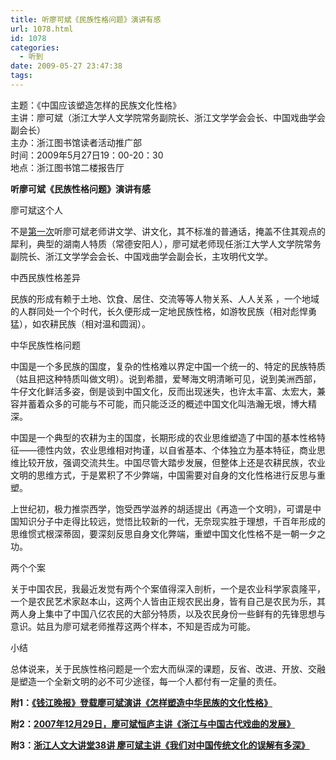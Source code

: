 ```yaml
---
title: 听廖可斌《民族性格问题》演讲有感
url: 1078.html
id: 1078
categories:
  - 听到
date: 2009-05-27 23:47:38
tags:
---
```


主题：《中国应该塑造怎样的民族文化性格》  
主讲：廖可斌（浙江大学人文学院常务副院长、浙江文学学会会长、中国戏曲学会副会长）  
主办：浙江图书馆读者活动推广部  
时间：2009年5月27日19：00-20：30  
地点：浙江图书馆二楼报告厅  
  

**听廖可斌《民族性格问题》演讲有感**

  
廖可斌这个人  
  
不是[第一次](http://www.rooufer.cn/?p=538&keyword=%E5%BB%96%E5%8F%AF%E6%96%8C)听廖可斌老师讲文学、讲文化，其不标准的普通话，掩盖不住其观点的犀利，典型的湖南人特质（常德安阳人），廖可斌老师现任浙江大学人文学院常务副院长、浙江文学学会会长、中国戏曲学会副会长，主攻明代文学。  
  
中西民族性格差异  
  
民族的形成有赖于土地、饮食、居住、交流等等人物关系、人人关系 ，一个地域的人群同处一个个时代，长久便形成一定地民族性格，如游牧民族（相对彪悍勇猛），如农耕民族（相对温和圆润）。  
  
中华民族性格问题  
  
中国是一个多民族的国度，复杂的性格难以界定中国一个统一的、特定的民族特质（姑且把这种特质叫做文明）。说到希腊，爱琴海文明清晰可见，说到美洲西部，牛仔文化鲜活多姿，倒是谈到中国文化，反而出现迷失，也许太丰富、太宏大，兼容并蓄着众多的可能与不可能，而只能泛泛的概述中国文化叫浩瀚无垠，博大精深。  
  
中国是一个典型的农耕为主的国度，长期形成的农业思维塑造了中国的基本性格特征——德性内敛，农业思维相对拘谨，以自省基本、个体独立为基本特征，商业思维比较开放，强调交流共生。中国尽管大踏步发展，但整体上还是农耕民族，农业文明的思维方式，于是累积了不少弊端，中国需要对自身的文化性格进行反思与重塑。  
  
上世纪初，极力推崇西学，饱受西学滋养的胡适提出《再造一个文明》，可谓是中国知识分子中走得比较远，觉悟比较新的一代，无奈现实胜于理想，千百年形成的思维惯式根深蒂固，要深刻反思自身文化弊端，重塑中国文化性格不是一朝一夕之功。  
  
两个个案  
  
关于中国农民，我最近发觉有两个个案值得深入剖析，一个是农业科学家袁隆平，一个是农民艺术家赵本山，这两个人皆由正规农民出身，皆有自己是农民为乐，其两人身上集中了中国八亿农民的大部分特质，以及农民身份一些鲜有的先锋思想与意识。姑且为廖可斌老师推荐这两个样本，不知是否成为可能。  
  
小结  
  
总体说来，关于民族性格问题是一个宏大而纵深的课题，反省、改进、开放、交融是塑造一个全新文明的必不可少途径，每一个人都付有一定量的责任。  
  
  
**附1：[《钱江晚报》登载廖可斌演讲《怎样塑造中华民族的文化性格》](http://zjdaily.zjol.com.cn/qjwb/html/2009-06/02/content_4859574.htm)**  
  
**附2：[2007年12月29日，廖可斌恒庐主讲《浙江与中国古代戏曲的发展》](http://www.rooufer.cn/?p=538&keyword=%E5%BB%96%E5%8F%AF%E6%96%8C)**  
  
**附3：[浙江人文大讲堂38讲 廖可斌主讲《我们对中国传统文化的误解有多深》](http://culture.zjol.com.cn/05culture/system/2006/03/02/006497490.shtml)**